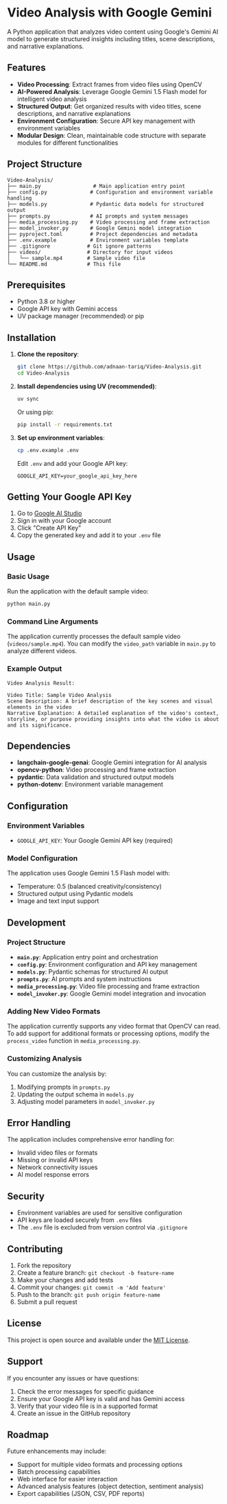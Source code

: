 # Video Analysis with Google Gemini

A Python application that analyzes video content using Google's Gemini AI model to generate structured insights including titles, scene descriptions, and narrative explanations.

## Features

- **Video Processing**: Extract frames from video files using OpenCV
- **AI-Powered Analysis**: Leverage Google Gemini 1.5 Flash model for intelligent video analysis
- **Structured Output**: Get organized results with video titles, scene descriptions, and narrative explanations
- **Environment Configuration**: Secure API key management with environment variables
- **Modular Design**: Clean, maintainable code structure with separate modules for different functionalities

## Project Structure

```
Video-Analysis/
├── main.py                 # Main application entry point
├── config.py              # Configuration and environment variable handling
├── models.py              # Pydantic data models for structured output
├── prompts.py             # AI prompts and system messages
├── media_processing.py    # Video processing and frame extraction
├── model_invoker.py       # Google Gemini model integration
├── pyproject.toml         # Project dependencies and metadata
├── .env.example           # Environment variables template
├── .gitignore            # Git ignore patterns
├── videos/               # Directory for input videos
│   └── sample.mp4        # Sample video file
└── README.md             # This file
```

## Prerequisites

- Python 3.8 or higher
- Google API key with Gemini access
- UV package manager (recommended) or pip

## Installation

1. **Clone the repository**:
   ```bash
   git clone https://github.com/adnaan-tariq/Video-Analysis.git
   cd Video-Analysis
   ```

2. **Install dependencies using UV (recommended)**:
   ```bash
   uv sync
   ```
   
   Or using pip:
   ```bash
   pip install -r requirements.txt
   ```

3. **Set up environment variables**:
   ```bash
   cp .env.example .env
   ```
   
   Edit `.env` and add your Google API key:
   ```
   GOOGLE_API_KEY=your_google_api_key_here
   ```

## Getting Your Google API Key

1. Go to [Google AI Studio](https://aistudio.google.com/app/apikey)
2. Sign in with your Google account
3. Click "Create API Key"
4. Copy the generated key and add it to your `.env` file

## Usage

### Basic Usage

Run the application with the default sample video:

```bash
python main.py
```

### Command Line Arguments

The application currently processes the default sample video (`videos/sample.mp4`). You can modify the `video_path` variable in `main.py` to analyze different videos.

### Example Output

```
Video Analysis Result:

Video Title: Sample Video Analysis
Scene Description: A brief description of the key scenes and visual elements in the video
Narrative Explanation: A detailed explanation of the video's context, storyline, or purpose providing insights into what the video is about and its significance.
```

## Dependencies

- **langchain-google-genai**: Google Gemini integration for AI analysis
- **opencv-python**: Video processing and frame extraction
- **pydantic**: Data validation and structured output models
- **python-dotenv**: Environment variable management

## Configuration

### Environment Variables

- `GOOGLE_API_KEY`: Your Google Gemini API key (required)

### Model Configuration

The application uses Google Gemini 1.5 Flash model with:
- Temperature: 0.5 (balanced creativity/consistency)
- Structured output using Pydantic models
- Image and text input support

## Development

### Project Structure

- **`main.py`**: Application entry point and orchestration
- **`config.py`**: Environment configuration and API key management
- **`models.py`**: Pydantic schemas for structured AI output
- **`prompts.py`**: AI prompts and system instructions
- **`media_processing.py`**: Video file processing and frame extraction
- **`model_invoker.py`**: Google Gemini model integration and invocation

### Adding New Video Formats

The application currently supports any video format that OpenCV can read. To add support for additional formats or processing options, modify the `process_video` function in `media_processing.py`.

### Customizing Analysis

You can customize the analysis by:
1. Modifying prompts in `prompts.py`
2. Updating the output schema in `models.py`
3. Adjusting model parameters in `model_invoker.py`

## Error Handling

The application includes comprehensive error handling for:
- Invalid video files or formats
- Missing or invalid API keys
- Network connectivity issues
- AI model response errors

## Security

- Environment variables are used for sensitive configuration
- API keys are loaded securely from `.env` files
- The `.env` file is excluded from version control via `.gitignore`

## Contributing

1. Fork the repository
2. Create a feature branch: `git checkout -b feature-name`
3. Make your changes and add tests
4. Commit your changes: `git commit -m 'Add feature'`
5. Push to the branch: `git push origin feature-name`
6. Submit a pull request

## License

This project is open source and available under the [MIT License](LICENSE).

## Support

If you encounter any issues or have questions:
1. Check the error messages for specific guidance
2. Ensure your Google API key is valid and has Gemini access
3. Verify that your video file is in a supported format
4. Create an issue in the GitHub repository

## Roadmap

Future enhancements may include:
- Support for multiple video formats and processing options
- Batch processing capabilities
- Web interface for easier interaction
- Advanced analysis features (object detection, sentiment analysis)
- Export capabilities (JSON, CSV, PDF reports)
